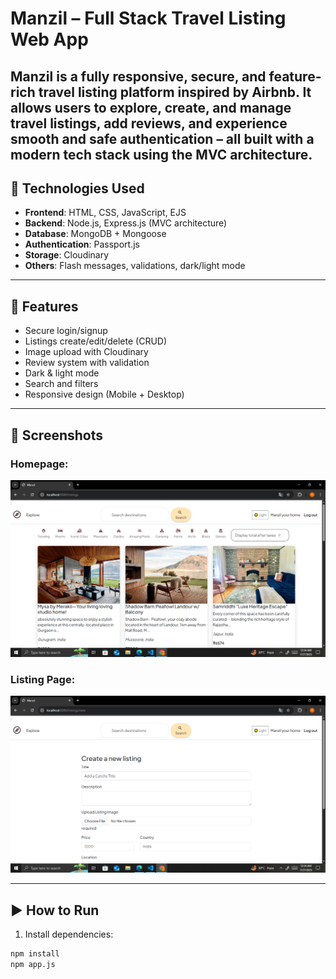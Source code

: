 #  Manzil – Full Stack Travel Listing Web App

**Manzil** is a fully responsive, secure, and feature-rich travel listing platform inspired by Airbnb. It allows users to explore, create, and manage travel listings, add reviews, and experience smooth and safe authentication – all built with a modern tech stack using the **MVC architecture**.
---

## 🔧 Technologies Used

- **Frontend**: HTML, CSS, JavaScript, EJS
- **Backend**: Node.js, Express.js (MVC architecture)
- **Database**: MongoDB + Mongoose
- **Authentication**: Passport.js
- **Storage**: Cloudinary
- **Others**: Flash messages, validations, dark/light mode

---

## 🚀 Features

- Secure login/signup
- Listings create/edit/delete (CRUD)
- Image upload with Cloudinary
- Review system with validation
- Dark & light mode
- Search and filters
- Responsive design (Mobile + Desktop)

---

## 📸 Screenshots

### Homepage:
![Homepage](https://github.com/yanagujral008/mern-project/blob/main/Screenshot%20(324).png?raw=true)

### Listing Page:
![Listing](https://github.com/yanagujral008/mern-project/blob/main/Screenshot%20(325).png?raw=true)


---

## ▶️ How to Run

1. Install dependencies:

```bash
npm install
npm app.js
